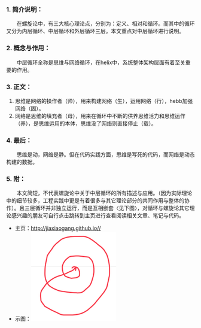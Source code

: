 ### 1. 简介说明：
　　在螺旋论中，有三大核心理论点，分别为：定义、相对和循环。而其中的循环又分为内层循环、中层循环和外层循环三层。本文重点对中层循环进行说明。

### 2. 概念与作用：
　　中层循环全称是思维与网络循环，在helix中，系统整体架构层面有着至关重要的作用。

### 3. 正文：
1. 思维是网络的操作者（帅），用来构建网络（生），运用网络（行），hebb加强网络（固）。
2. 网络是思维的填充者（母），用来在循环中不断的供养思维活力和思维运作（养），是思维运用的本体，思维没了网络则直接停止（载）。

### 4. 最后：
　　思维是动，网络是静。但在代码实践方面，思维是写死的代码，而网络是动态构建的数据。

### 5. 附：
　　本文简短，不代表螺旋论中关于中层循环的所有描述与应用。（因为实际理论中的细节较多，工程实践中更是有着很多与其它理论部分的共同作用与整体的协作）。且三层循环并非独立运行，而是互相嵌套〈见下图〉，对循环与螺旋论其它理论感兴趣的朋友可自行点击跳转到主页进行查看阅读相关文章、笔记与代码。


* 主页：<http://jiaxiaogang.github.io//>
* 示图：![](../手写笔记/assets/54_三层循环.png)
